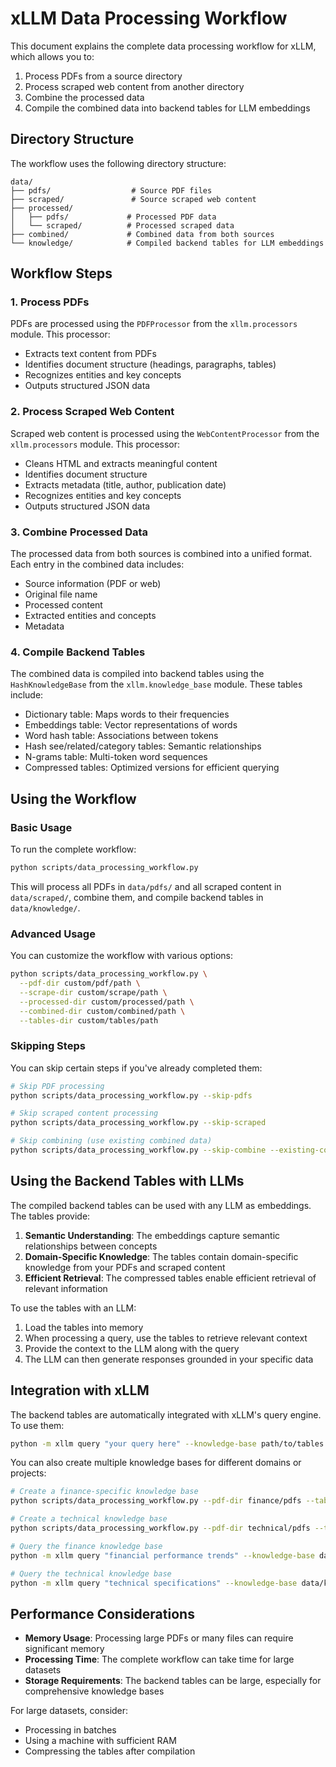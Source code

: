 # xLLM Data Processing Workflow

This document explains the complete data processing workflow for xLLM, which allows you to:

1. Process PDFs from a source directory
2. Process scraped web content from another directory
3. Combine the processed data
4. Compile the combined data into backend tables for LLM embeddings

## Directory Structure

The workflow uses the following directory structure:

```
data/
├── pdfs/                  # Source PDF files
├── scraped/               # Source scraped web content
├── processed/
│   ├── pdfs/             # Processed PDF data
│   └── scraped/          # Processed scraped data
├── combined/             # Combined data from both sources
└── knowledge/            # Compiled backend tables for LLM embeddings
```

## Workflow Steps

### 1. Process PDFs

PDFs are processed using the `PDFProcessor` from the `xllm.processors` module. This processor:

- Extracts text content from PDFs
- Identifies document structure (headings, paragraphs, tables)
- Recognizes entities and key concepts
- Outputs structured JSON data

### 2. Process Scraped Web Content

Scraped web content is processed using the `WebContentProcessor` from the `xllm.processors` module. This processor:

- Cleans HTML and extracts meaningful content
- Identifies document structure
- Extracts metadata (title, author, publication date)
- Recognizes entities and key concepts
- Outputs structured JSON data

### 3. Combine Processed Data

The processed data from both sources is combined into a unified format. Each entry in the combined data includes:

- Source information (PDF or web)
- Original file name
- Processed content
- Extracted entities and concepts
- Metadata

### 4. Compile Backend Tables

The combined data is compiled into backend tables using the `HashKnowledgeBase` from the `xllm.knowledge_base` module. These tables include:

- Dictionary table: Maps words to their frequencies
- Embeddings table: Vector representations of words
- Word hash table: Associations between tokens
- Hash see/related/category tables: Semantic relationships
- N-grams table: Multi-token word sequences
- Compressed tables: Optimized versions for efficient querying

## Using the Workflow

### Basic Usage

To run the complete workflow:

```bash
python scripts/data_processing_workflow.py
```

This will process all PDFs in `data/pdfs/` and all scraped content in `data/scraped/`, combine them, and compile backend tables in `data/knowledge/`.

### Advanced Usage

You can customize the workflow with various options:

```bash
python scripts/data_processing_workflow.py \
  --pdf-dir custom/pdf/path \
  --scrape-dir custom/scrape/path \
  --processed-dir custom/processed/path \
  --combined-dir custom/combined/path \
  --tables-dir custom/tables/path
```

### Skipping Steps

You can skip certain steps if you've already completed them:

```bash
# Skip PDF processing
python scripts/data_processing_workflow.py --skip-pdfs

# Skip scraped content processing
python scripts/data_processing_workflow.py --skip-scraped

# Skip combining (use existing combined data)
python scripts/data_processing_workflow.py --skip-combine --existing-combined-file path/to/combined.json
```

## Using the Backend Tables with LLMs

The compiled backend tables can be used with any LLM as embeddings. The tables provide:

1. **Semantic Understanding**: The embeddings capture semantic relationships between concepts
2. **Domain-Specific Knowledge**: The tables contain domain-specific knowledge from your PDFs and scraped content
3. **Efficient Retrieval**: The compressed tables enable efficient retrieval of relevant information

To use the tables with an LLM:

1. Load the tables into memory
2. When processing a query, use the tables to retrieve relevant context
3. Provide the context to the LLM along with the query
4. The LLM can then generate responses grounded in your specific data

## Integration with xLLM

The backend tables are automatically integrated with xLLM's query engine. To use them:

```bash
python -m xllm query "your query here" --knowledge-base path/to/tables
```

You can also create multiple knowledge bases for different domains or projects:

```bash
# Create a finance-specific knowledge base
python scripts/data_processing_workflow.py --pdf-dir finance/pdfs --tables-dir data/knowledge/finance

# Create a technical knowledge base
python scripts/data_processing_workflow.py --pdf-dir technical/pdfs --tables-dir data/knowledge/technical

# Query the finance knowledge base
python -m xllm query "financial performance trends" --knowledge-base data/knowledge/finance

# Query the technical knowledge base
python -m xllm query "technical specifications" --knowledge-base data/knowledge/technical
```

## Performance Considerations

- **Memory Usage**: Processing large PDFs or many files can require significant memory
- **Processing Time**: The complete workflow can take time for large datasets
- **Storage Requirements**: The backend tables can be large, especially for comprehensive knowledge bases

For large datasets, consider:
- Processing in batches
- Using a machine with sufficient RAM
- Compressing the tables after compilation
